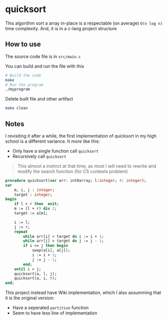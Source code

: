 # quicksort

This algorithm sort a array in-place is a respectable (on average) `O(n log n)` time complexity. And, it is in a c-lang project structure

## How to use

The source code file is in `src/main.c`

You can build and run the file with this

```sh
# Build the code
make
# Run the program
./myprogram
```

Delete built file and other artifact

```sh
make clean
```

## Notes

I revisiting it after a while, the first implementation of quicksort in my high school is a different variance. It more like this:
- Only have a single function call `quicksort`
- Recursively call `quicksort`

> This almost a instinct at that time, as most I will need to rewrite and modify the search function (for CS contests problem)

```pascal
procedure quicksort(var arr: int8array; l:integer; r: integer);
var
    m, i, j : integer;
    target : integer;
begin
    if l > r then  exit;
    m := (l + r) div 2;
    target := a[m];

    i := l;
    j := r;
    repeat
        while arr[i] < target do i := i + 1;
        while arr[j] > target do j := j - 1;
        if i <= j then begin
            swap(a[i], a[j]);
            i := i + 1;
            j := j - 1;
        end;
    until i > j;
    quicksort(a, l, j);
    quicksort(a, i, r);
end;
```

This project instead have Wiki implementation, which I also assumming that it is the original version:
- Have a seperated `partition` function
- Seem to have less line of implementation

